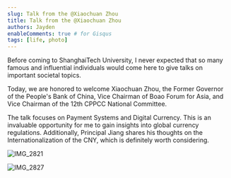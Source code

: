 ```yaml
---
slug: Talk from the @Xiaochuan Zhou
title: Talk from the @Xiaochuan Zhou
authors: Jayden
enableComments: true # for Gisqus
tags: [life, photo]
---
```


Before coming to ShanghaiTech University, I never expected that so many famous and influential individuals would come here to give talks on important societal topics.

Today, we are honored to welcome Xiaochuan Zhou, the Former Governor of the People's Bank of China, Vice Chairman of Boao Forum for Asia, and Vice Chairman of the 12th CPPCC National Committee.

The talk focuses on Payment Systems and Digital Currency. This is an invaluable opportunity for me to gain insights into global currency regulations. Additionally, Principal Jiang shares his thoughts on the Internationalization of the CNY, which is definitely worth considering.

<!--truncate-->

![IMG_2821](assets/IMG_2821.jpeg)

![IMG_2827](assets/IMG_2827.jpeg)



